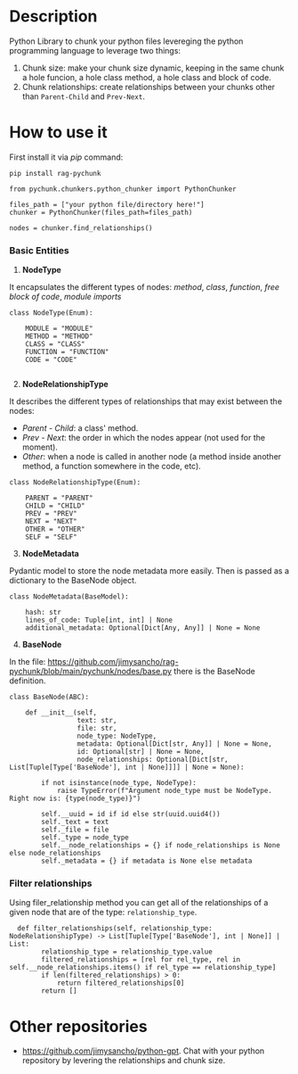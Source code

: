 # Description

Python Library to chunk your python files levereging the python programming language to leverage two things: 
1. Chunk size: make your chunk size dynamic, keeping in the same chunk a hole funcion, a hole class method, a hole class and block of code. 
2. Chunk relationships: create relationships between your chunks other than `Parent-Child` and `Prev-Next`. 

# How to use it

First install it via *pip* command: 
```
pip install rag-pychunk
```

```
from pychunk.chunkers.python_chunker import PythonChunker

files_path = ["your python file/directory here!"]
chunker = PythonChunker(files_path=files_path)

nodes = chunker.find_relationships()
```
### Basic Entities

1. **NodeType**

It encapsulates the different types of nodes: *method*, *class*, *function*, *free block of code*, *module imports*
```
class NodeType(Enum):
    
    MODULE = "MODULE" 
    METHOD = "METHOD"
    CLASS = "CLASS"
    FUNCTION = "FUNCTION"
    CODE = "CODE"
    
```

2. **NodeRelationshipType**

It describes the different types of relationships that may exist between the nodes: 
- *Parent - Child*: a class' method. 
- *Prev - Next*: the order in which the nodes appear (not used for the moment). 
- *Other*: when a node is called in another node (a method inside another method, a function somewhere in the code, etc).
```
class NodeRelationshipType(Enum): 
    
    PARENT = "PARENT"
    CHILD = "CHILD"
    PREV = "PREV"
    NEXT = "NEXT"
    OTHER = "OTHER"
    SELF = "SELF"
```

3. **NodeMetadata**

Pydantic model to store the node metadata more easily. Then is passed as a dictionary to the BaseNode object. 
```
class NodeMetadata(BaseModel):
    
    hash: str
    lines_of_code: Tuple[int, int] | None
    additional_metadata: Optional[Dict[Any, Any]] | None = None
```

4. **BaseNode**

In the file: https://github.com/jimysancho/rag-pychunk/blob/main/pychunk/nodes/base.py there is the BaseNode definition.
```
class BaseNode(ABC):
    
    def __init__(self, 
                 text: str, 
                 file: str, 
                 node_type: NodeType, 
                 metadata: Optional[Dict[str, Any]] | None = None, 
                 id: Optional[str] | None = None, 
                 node_relationships: Optional[Dict[str, List[Tuple[Type['BaseNode'], int | None]]]] | None = None):
        
        if not isinstance(node_type, NodeType):
            raise TypeError(f"Argument node_type must be NodeType. Right now is: {type(node_type)}")
        
        self.__uuid = id if id else str(uuid.uuid4())
        self._text = text
        self._file = file
        self._type = node_type
        self.__node_relationships = {} if node_relationships is None else node_relationships
        self._metadata = {} if metadata is None else metadata
```

### Filter relationships

Using filer_relationship method you can get all of the relationships of a given node that are of the type: `relationship_type`.  
```
  def filter_relationships(self, relationship_type: NodeRelationshipType) -> List[Tuple[Type['BaseNode'], int | None]] | List:
        relationship_type = relationship_type.value
        filtered_relationships = [rel for rel_type, rel in self.__node_relationships.items() if rel_type == relationship_type]
        if len(filtered_relationships) > 0:
            return filtered_relationships[0]
        return []
```

# Other repositories

- https://github.com/jimysancho/python-gpt. Chat with your python repository by levering the relationships and chunk size. 
